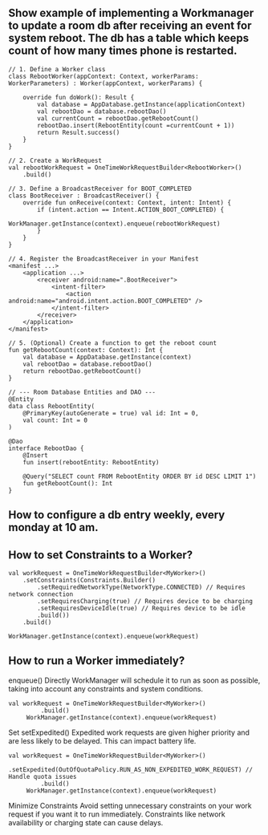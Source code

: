 
## Show example of implementing a Workmanager to update a room db after receiving an event for system reboot. The db has a table which keeps count of how many times phone is restarted.
```
// 1. Define a Worker class
class RebootWorker(appContext: Context, workerParams: WorkerParameters) : Worker(appContext, workerParams) {

    override fun doWork(): Result {
        val database = AppDatabase.getInstance(applicationContext) 
        val rebootDao = database.rebootDao()
        val currentCount = rebootDao.getRebootCount()
        rebootDao.insert(RebootEntity(count =currentCount + 1))
        return Result.success()
    }
}

// 2. Create a WorkRequest
val rebootWorkRequest = OneTimeWorkRequestBuilder<RebootWorker>()
    .build()

// 3. Define a BroadcastReceiver for BOOT_COMPLETED
class BootReceiver : BroadcastReceiver() {
    override fun onReceive(context: Context, intent: Intent) {
        if (intent.action == Intent.ACTION_BOOT_COMPLETED) {
            WorkManager.getInstance(context).enqueue(rebootWorkRequest)
        }
    }
}

// 4. Register the BroadcastReceiver in your Manifest
<manifest ...>
    <application ...>
        <receiver android:name=".BootReceiver">
            <intent-filter>
                <action android:name="android.intent.action.BOOT_COMPLETED" />
            </intent-filter>
        </receiver>
    </application>
</manifest>

// 5. (Optional) Create a function to get the reboot count
fun getRebootCount(context: Context): Int {
    val database = AppDatabase.getInstance(context)
    val rebootDao = database.rebootDao()
    return rebootDao.getRebootCount()
}

// --- Room Database Entities and DAO ---
@Entity
data class RebootEntity(
    @PrimaryKey(autoGenerate = true) val id: Int = 0,
    val count: Int = 0
)

@Dao
interface RebootDao {
    @Insert
    fun insert(rebootEntity: RebootEntity)

    @Query("SELECT count FROM RebootEntity ORDER BY id DESC LIMIT 1")
    fun getRebootCount(): Int
}
```

## How to configure a db entry weekly, every monday at 10 am.

## How to set Constraints to a Worker?
```
val workRequest = OneTimeWorkRequestBuilder<MyWorker>()
    .setConstraints(Constraints.Builder()
        .setRequiredNetworkType(NetworkType.CONNECTED) // Requires network connection
        .setRequiresCharging(true) // Requires device to be charging
        .setRequiresDeviceIdle(true) // Requires device to be idle
        .build())
    .build()

WorkManager.getInstance(context).enqueue(workRequest)
```

## How to run a Worker immediately?
enqueue() Directly
WorkManager will schedule it to run as soon as possible, taking into account any constraints and system conditions.
```
val workRequest = OneTimeWorkRequestBuilder<MyWorker>()
         .build()
     WorkManager.getInstance(context).enqueue(workRequest)
```

Set setExpedited()
Expedited work requests are given higher priority and are less likely to be delayed. This can impact battery life.
```
val workRequest = OneTimeWorkRequestBuilder<MyWorker>()
         .setExpedited(OutOfQuotaPolicy.RUN_AS_NON_EXPEDITED_WORK_REQUEST) // Handle quota issues
         .build()
     WorkManager.getInstance(context).enqueue(workRequest)
```

Minimize Constraints
Avoid setting unnecessary constraints on your work request if you want it to run immediately. Constraints like network 
availability or charging state can cause delays.
